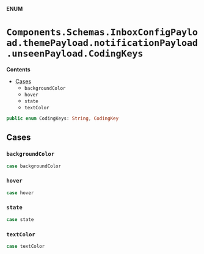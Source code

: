 **ENUM**

# `Components.Schemas.InboxConfigPayload.themePayload.notificationPayload.unseenPayload.CodingKeys`

**Contents**

- [Cases](#cases)
  - `backgroundColor`
  - `hover`
  - `state`
  - `textColor`

```swift
public enum CodingKeys: String, CodingKey
```

## Cases
### `backgroundColor`

```swift
case backgroundColor
```

### `hover`

```swift
case hover
```

### `state`

```swift
case state
```

### `textColor`

```swift
case textColor
```
